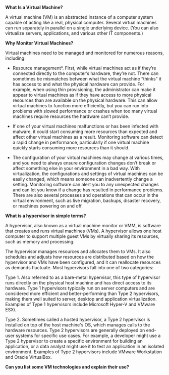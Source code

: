 **What Is a Virtual Machine?**

A virtual machine (VM) is an abstracted instance of a computer system capable of acting like a real, physical computer. Several virtual machines can run separately in parallel on a single underlying device. (You can also virtualize servers, applications, and various other IT components.)


**Why Monitor Virtual Machines?**

Virtual machines need to be managed and monitored for numerous reasons, including:

* Resource management*. First, while virtual machines act as if they’re connected directly to the computer’s hardware, they’re not. There can sometimes be mismatches between what the virtual machine “thinks” it has access to and what the physical hardware can provide. For example, when using thin provisioning, the administrator can make it appear to virtual machines as if they have access to more physical resources than are available on the physical hardware. This can allow virtual machines to function more efficiently, but you can run into problems with slowed performance or crashes when too many virtual machines require resources the hardware can’t provide.

* If one of your virtual machines malfunctions or has been infected with malware, it could start consuming more resources than expected and affect other virtual machines as a result. Monitoring software can detect a rapid change in performance, particularly if one virtual machine quickly starts consuming more resources than it should.

* The configuration of your virtual machines may change at various times, and you need to always ensure configuration changes don’t break or affect something else in your environment in a bad way. With virtualization, the configurations and settings of virtual machines can be easily changed, which means someone can inadvertently change a setting. Monitoring software can alert you to any unexpected changes and can let you know if a change has resulted in performance problems. There are also several processes and operations that can occur in the virtual environment, such as live migration, backups, disaster recovery, or machines powering on and off.

**What is a hypervisor in simple terms?**

A hypervisor, also known as a virtual machine monitor or VMM, is software that creates and runs virtual machines (VMs). A hypervisor allows one host computer to support multiple guest VMs by virtually sharing its resources, such as memory and processing.

The hypervisor manages resources and allocates them to VMs. It also schedules and adjusts how resources are distributed based on how the hypervisor and VMs have been configured, and it can reallocate resources as demands fluctuate. Most hypervisors fall into one of two categories:

Type 1. Also referred to as a bare-metal hypervisor, this type of hypervisor runs directly on the physical host machine and has direct access to its hardware. Type 1 hypervisors typically run on server computers and are considered more efficient and better-performing than Type 2 hypervisors, making them well suited to server, desktop and application virtualization. Examples of Type 1 hypervisors include Microsoft Hyper-V and VMware ESXi.

Type 2. Sometimes called a hosted hypervisor, a Type 2 hypervisor is installed on top of the host machine's OS, which manages calls to the hardware resources. Type 2 hypervisors are generally deployed on end-user systems for specific use cases. For example, a developer might use a Type 2 hypervisor to create a specific environment for building an application, or a data analyst might use it to test an application in an isolated environment. Examples of Type 2 hypervisors include VMware Workstation and Oracle VirtualBox.

**Can you list some VM technologies and explain their use?**
